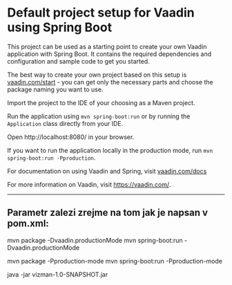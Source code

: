 # Default project setup for Vaadin using Spring Boot

This project can be used as a starting point to create your own Vaadin application with Spring Boot.
It contains the required dependencies and configuration and sample code to get you started.

The best way to create your own project based on this setup is [vaadin.com/start](https://vaadin.com/start/) - you can get only the necessary parts and choose the package naming you want to use.

Import the project to the IDE of your choosing as a Maven project.

Run the application using `mvn spring-boot:run` or by running the `Application` class directly from your IDE.

Open http://localhost:8080/ in your browser.

If you want to run the application locally in the production mode, run `mvn spring-boot:run -Pproduction`.

For documentation on using Vaadin and Spring, visit [vaadin.com/docs](https://vaadin.com/docs/v14/flow/spring/tutorial-spring-basic.html#add-vaadin-view-to-spring-boot-application)

For more information on Vaadin, visit https://vaadin.com/.


------------------------------------------

Parametr zalezi zrejme na tom jak je napsan v  pom.xml:
--------------------------------------------------------
mvn package -Dvaadin.productionMode
mvn spring-boot:run -Dvaadin.productionMode

mvn package -Pproduction-mode
mvn spring-boot:run -Pproduction-mode


java -jar vizman-1.0-SNAPSHOT.jar